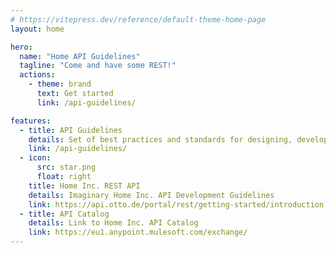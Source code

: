 ```yaml
---
# https://vitepress.dev/reference/default-theme-home-page
layout: home

hero:
  name: "Home API Guidelines"
  tagline: "Come and have some REST!"
  actions:
    - theme: brand
      text: Get started
      link: /api-guidelines/

features:
  - title: API Guidelines
    details: Set of best practices and standards for designing, developing, documenting, and maintaining APIs
    link: /api-guidelines/
  - icon: 
      src: star.png
      float: right
    title: Home Inc. REST API
    details: Imaginary Home Inc. API Development Guidelines
    link: https://api.otto.de/portal/rest/getting-started/introduction
  - title: API Catalog
    details: Link to Home Inc. API Catalog
    link: https://eu1.anypoint.mulesoft.com/exchange/
---
```


